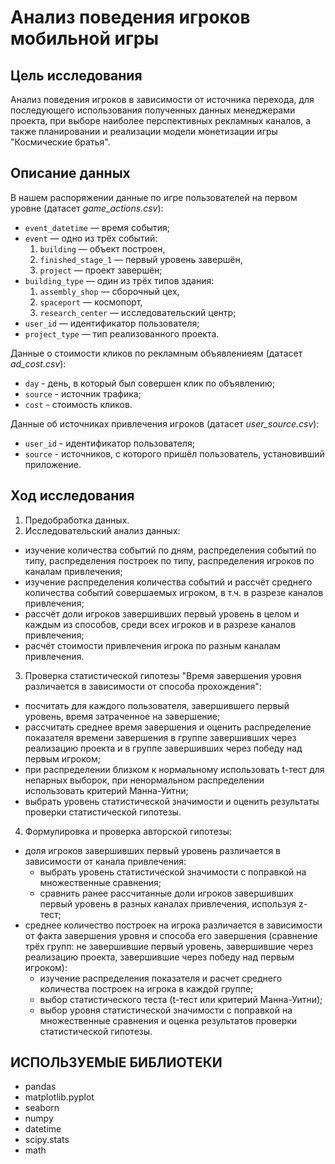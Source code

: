 # Анализ поведения игроков мобильной игры

## Цель исследования

Анализ поведения игроков в зависимости от источника перехода, для последующего использования полученных данных менеджерами проекта, при выборе наиболее перспективных рекламных каналов, а также планировании и реализации модели монетизации игры "Космические братья".

## Описание данных

В нашем распоряжении данные по игре пользователей на первом уровне (датасет *game_actions.csv*):
- `event_datetime` — время события;
- `event` — одно из трёх событий:
    1. `building` — объект построен,
    2. `finished_stage_1` — первый уровень завершён,
    3. `project` — проект завершён;
- `building_type` — один из трёх типов здания:
    1. `assembly_shop` — сборочный цех,
    2. `spaceport` — космопорт,
    3. `research_center` — исследовательский центр;
- `user_id` — идентификатор пользователя;
- `project_type` — тип реализованного проекта.

Данные о стоимости кликов по рекламным объявлениеям (датасет *ad_cost.csv*): 
- `day` - день, в который был совершен клик по объявлению;
- `source` - источник трафика;
- `cost` - стоимость кликов.

Данные об источниках привлечения игроков (датасет *user_source.csv*): 
- `user_id` - идентификатор пользователя;
- `source` - источников, с которого пришёл пользователь, установивший приложение.

## Ход исследования

1. Предобработка данных.
2. Исследовательский анализ данных:
- изучение количества событий по дням, распределения событий по типу, распределения построек по типу, распределения игроков по каналам привлечения;
- изучение распределения количества событий и рассчёт среднего количества событий совершаемых игроком, в т.ч. в разрезе каналов привлечения;
- рассчёт доли игроков завершивших первый уровень в целом и каждым из способов, среди всех игроков и в разрезе каналов привлечения;
- расчёт стоимости привлечения игрока по разным каналам привлечения.
3. Проверка статистической гипотезы "Время завершения уровня различается в зависимости от способа прохождения":
- посчитать для каждого пользователя, завершившего первый уровень, время затраченное на завершение;
- рассчитать среднее время завершения и оценить распределение показателя времени завершения в группе завершивших через реализацию проекта и в группе завершивших через победу над первым игроком;
- при распределении близком к нормальному использовать t-тест для непарных выборок, при ненормальном распределении использовать критерий Манна-Уитни;
- выбрать уровень статистической значимости и оценить результаты проверки статистической гипотезы.
4. Формулировка и проверка авторской гипотезы:
- доля игроков завершивших первый уровень различается в зависимости от канала привлечения:
    - выбрать уровень статистической значимости с поправкой на множественные сравнения;
    - сравнить ранее рассчитанные доли игроков завершивших первый уровень в разных каналах привлечения, используя z-тест;
- среднее количество построек на игрока различается в зависимости от факта завершения уровня и способа его завершения (сравнение трёх групп: не завершившие первый уровень, завершившие через реализацию проекта, завершившие через победу над первым игроком):
    - изучение распределения показателя и расчет среднего количества построек на игрока в каждой группе;
    - выбор статистического теста (t-тест или критерий Манна-Уитни);
    - выбор уровня статистической значимости с поправкой на множественные сравнения и оценка результатов проверки статистической гипотезы.

## ИСПОЛЬЗУЕМЫЕ БИБЛИОТЕКИ
- pandas
- matplotlib.pyplot
- seaborn
- numpy
- datetime
- scipy.stats
- math